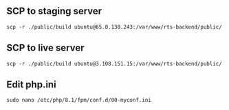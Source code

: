 ## SCP to staging server 
`scp -r ./public/build ubuntu@65.0.138.243:/var/www/rts-backend/public/`

## SCP to live server 
`scp -r ./public/build ubuntu@3.108.151.15:/var/www/rts-backend/public/`

## Edit php.ini
`sudo nano /etc/php/8.1/fpm/conf.d/00-myconf.ini`